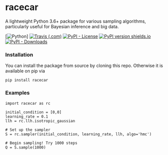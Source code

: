 # racecar

A lightweight Python 3.6+ package for various sampling algorithms, particularly useful for Bayesian inference and big data.

[![Python ](https://img.shields.io/badge/python-v3.6+-blue?style=plastic&logo=python)]
[![Travis (.com)](https://img.shields.io/travis/com/c-matthews/racecar?style=plastic)](https://travis-ci.com/c-matthews/racecar)
[![PyPI - License](https://img.shields.io/pypi/l/racecar?color=yellow&style=plastic)](https://github.com/c-matthews/racecar/blob/main/LICENSE)
[![PyPI version shields.io](https://img.shields.io/pypi/v/racecar?color=blue&style=plastic)](https://pypi.org/project/racecar/)
[![PyPI - Downloads](https://img.shields.io/pypi/dm/racecar?color=9cf&style=plastic)](https://pypi.org/project/racecar/)


### Installation

You can install the package from source by cloning this repo. Otherwise it is available on pip via

    pip install racecar

### Examples

    import racecar as rc

    initial_condition = [0,0]
    learning_rate = 0.1
    llh = rc.llh.isotropic_gaussian

    # Set up the sampler
    S = rc.sampler(initial_condition, learning_rate, llh, algo='hmc')

    # Begin sampling! Try 1000 steps
    Q = S.sample(1000)
